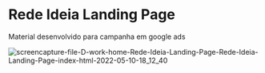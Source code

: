 <h1>Rede Ideia Landing Page</h1>
<p>Material desenvolvido para campanha em google ads</p>


![screencapture-file-D-work-home-Rede-Ideia-Landing-Page-Rede-Ideia-Landing-Page-index-html-2022-05-10-18_12_40](https://user-images.githubusercontent.com/39703265/167722840-f33b8d84-26e1-49e4-85d0-bc3f0a662be8.png)
